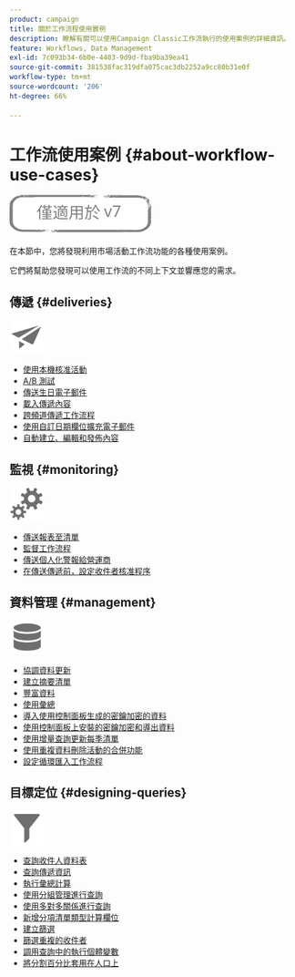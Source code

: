 ```yaml
---
product: campaign
title: 關於工作流程使用實例
description: 瞭解有關可以使用Campaign Classic工作流執行的使用案例的詳細資訊。
feature: Workflows, Data Management
exl-id: 7c093b34-6b0e-4403-9d9d-fba9ba39ea41
source-git-commit: 381538fac319dfa075cac3db2252a9cc80b31e0f
workflow-type: tm+mt
source-wordcount: '206'
ht-degree: 66%

---
```


# 工作流使用案例 {#about-workflow-use-cases}

![](../../assets/v7-only.svg)

在本節中，您將發現利用市場活動工作流功能的各種使用案例。

它們將幫助您發現可以使用工作流的不同上下文並響應您的需求。

## 傳遞 {#deliveries}

<img src="assets/do-not-localize/icon_send.svg" width="60px">

* [使用本機核准活動](using-the-local-approval-activity.md)
* [A/B 測試](../../delivery/using/a-b-testing-use-case.md)
* [傳送生日電子郵件](sending-a-birthday-email.md)
* [載入傳遞內容](loading-delivery-content.md)
* [跨頻道傳遞工作流程](cross-channel-delivery-workflow.md)
* [使用自訂日期欄位擴充電子郵件](email-enrichment-with-custom-date-fields.md)
* [自動建立、編輯和發佈內容](../../delivery/using/automating-via-workflows.md#examples)

## 監視 {#monitoring}

<img src="assets/do-not-localize/icon_monitoring.svg" width="60px">

* [傳送報表至清單](sending-a-report-to-a-list.md)
* [監督工作流程](supervising-workflows.md)
* [傳送個人化警報給營運商](sending-personalized-alerts-to-operators.md)
* [在傳送傳遞前，設定收件者核准程序](using-the-local-approval-activity.md)

## 資料管理 {#management}

<img src="assets/do-not-localize/icon_manage.svg" width="60px">

* [協調資料更新](coordinating-data-updates.md)
* [建立摘要清單](creating-a-summary-list.md)
* [豐富資料](enriching-data.md)
* [使用彙總](using-aggregates.md)
* [導入使用控制面板生成的密鑰加密的資料](../../platform/using/unzip-decrypt.md)
* [使用控制面板上安裝的密鑰加密和導出資料](how-to-use-workflow-data.md#use-case-gpg-encrypt)
* [使用增量查詢更新每季清單](quarterly-list-update.md)
* [使用重複資料刪除活動的合併功能](deduplication-merge.md)
* [設定循環匯入工作流程](recurring-import-workflow.md)

## 目標定位 {#designing-queries}

<img src="assets/do-not-localize/icon_filter.svg" width="60px">

* [查詢收件人資料表](querying-recipient-table.md)
* [查詢傳遞資訊](querying-delivery-information.md)
* [執行彙總計算](performing-aggregate-computing.md)
* [使用分組管理進行查詢](querying-using-grouping-management.md)
* [使用多對多關係進行查詢](querying-using-many-to-many-relationship.md)
* [新增分項清單類型計算欄位](adding-enumeration-type-calculated-field.md)
* [建立篩選](creating-a-filter.md)
* [篩選重複的收件者](filtering-duplicated-recipients.md)
* [調用查詢中的執行個體變數](javascript-scripts-and-templates.md#calling-an-instance-variable-in-a-query)
* [將分割百分比套用在人口上](javascript-scripts-and-templates.md#example)
